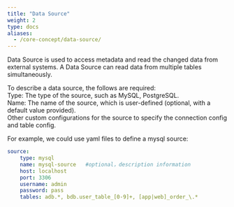 ```yaml
---
title: "Data Source"
weight: 2
type: docs
aliases:
  - /core-concept/data-source/
---
```

<!--
Licensed to the Apache Software Foundation (ASF) under one
or more contributor license agreements.  See the NOTICE file
distributed with this work for additional information
regarding copyright ownership.  The ASF licenses this file
to you under the Apache License, Version 2.0 (the
"License"); you may not use this file except in compliance
with the License.  You may obtain a copy of the License at

  http://www.apache.org/licenses/LICENSE-2.0

Unless required by applicable law or agreed to in writing,
software distributed under the License is distributed on an
"AS IS" BASIS, WITHOUT WARRANTIES OR CONDITIONS OF ANY
KIND, either express or implied.  See the License for the
specific language governing permissions and limitations
under the License.
-->
Data Source is used to access metadata and read the changed data from external systems. A Data Source can read data from multiple tables simultaneously.

To describe a data source, the follows are required:   
Type: The type of the source, such as MySQL, PostgreSQL.   
Name: The name of the source, which is user-defined (optional, with a default value provided).   
Other custom configurations for the source to specify the connection config and table config.   

For example, we could use yaml files to define a mysql source:
```yaml
source:
    type: mysql
    name: mysql-source   #optional，description information
    host: localhost
    port: 3306
    username: admin
    password: pass
    tables: adb.*, bdb.user_table_[0-9]+, [app|web]_order_\.*
```